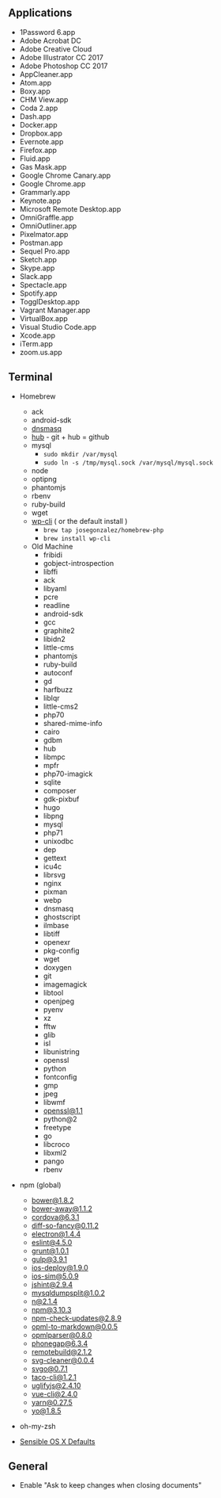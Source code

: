 ## Applications

* 1Password 6.app
* Adobe Acrobat DC
* Adobe Creative Cloud
* Adobe Illustrator CC 2017
* Adobe Photoshop CC 2017
* AppCleaner.app
* Atom.app
* Boxy.app
* CHM View.app
* Coda 2.app
* Dash.app
* Docker.app
* Dropbox.app
* Evernote.app
* Firefox.app
* Fluid.app
* Gas Mask.app
* Google Chrome Canary.app
* Google Chrome.app
* Grammarly.app
* Keynote.app
* Microsoft Remote Desktop.app
* OmniGraffle.app
* OmniOutliner.app
* Pixelmator.app
* Postman.app
* Sequel Pro.app
* Sketch.app
* Skype.app
* Slack.app
* Spectacle.app
* Spotify.app
* TogglDesktop.app
* Vagrant Manager.app
* VirtualBox.app
* Visual Studio Code.app
* Xcode.app
* iTerm.app
* zoom.us.app

## Terminal

* Homebrew
  * ack
  * android-sdk 
  * [dnsmasq](http://www.echoditto.com/blog/never-touch-your-local-etchosts-file-os-x-again)
  * [hub](https://github.com/github/hub) - git + hub = github
  * mysql
    * `sudo mkdir /var/mysql`
    * `sudo ln -s /tmp/mysql.sock /var/mysql/mysql.sock`
  * node
  * optipng
  * phantomjs
  * rbenv
  * ruby-build
  * wget
  * [wp-cli](http://wp-cli.org/) ( or the default install )
    * `brew tap josegonzalez/homebrew-php`
    * `brew install wp-cli`
  * Old Machine
    * fribidi
    * gobject-introspection	
    * libffi
    * ack
    * libyaml
    * pcre
    * readline
    * android-sdk
    * gcc
    * graphite2
    * libidn2
    * little-cms
    * phantomjs
    * ruby-build
    * autoconf
    * gd
    * harfbuzz
    * liblqr
    * little-cms2
    * php70
    * shared-mime-info
    * cairo
    * gdbm
    * hub
    * libmpc
    * mpfr
    * php70-imagick
    * sqlite
    * composer
    * gdk-pixbuf
    * hugo
    * libpng
    * mysql
    * php71
    * unixodbc
    * dep
    * gettext
    * icu4c
    * librsvg
    * nginx
    * pixman
    * webp
    * dnsmasq
    * ghostscript
    * ilmbase
    * libtiff
    * openexr
    * pkg-config
    * wget
    * doxygen
    * git
    * imagemagick
    * libtool
    * openjpeg
    * pyenv
    * xz
    * fftw
    * glib
    * isl
    * libunistring
    * openssl
    * python
    * fontconfig
    * gmp
    * jpeg
    * libwmf
    * openssl@1.1
    * python@2
    * freetype
    * go
    * libcroco
    * libxml2
    * pango
    * rbenv
* npm (global)
  * bower@1.8.2
  * bower-away@1.1.2
  * cordova@6.3.1
  * diff-so-fancy@0.11.2
  * electron@1.4.4
  * eslint@4.5.0
  * grunt@1.0.1
  * gulp@3.9.1
  * ios-deploy@1.9.0
  * ios-sim@5.0.9
  * jshint@2.9.4
  * mysqldumpsplit@1.0.2
  * n@2.1.4
  * npm@3.10.3
  * npm-check-updates@2.8.9
  * opml-to-markdown@0.0.5
  * opmlparser@0.8.0
  * phonegap@6.3.4
  * remotebuild@2.1.2
  * svg-cleaner@0.0.4
  * svgo@0.7.1
  * taco-cli@1.2.1
  * uglifyjs@2.4.10
  * vue-cli@2.4.0
  * yarn@0.27.5
  * yo@1.8.5

* oh-my-zsh
* [Sensible OS X Defaults](https://github.com/mathiasbynens/dotfiles/blob/master/.osx)

## General

* Enable "Ask to keep changes when closing documents"
